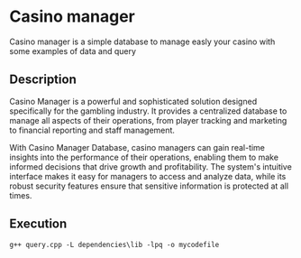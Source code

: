 # Casino manager
Casino manager is a simple database to manage easly your casino with some examples of data and query
## Description
Casino Manager is a powerful and sophisticated solution designed specifically for the gambling industry. It provides a centralized database to manage all aspects of their operations, from player tracking and marketing to financial reporting and staff management.

With Casino Manager Database, casino managers can gain real-time insights into the performance of their operations, enabling them to make informed decisions that drive growth and profitability. The system's intuitive interface makes it easy for managers to access and analyze data, while its robust security features ensure that sensitive information is protected at all times.

## Execution
```console
g++ query.cpp -L dependencies\lib -lpq -o mycodefile
```

